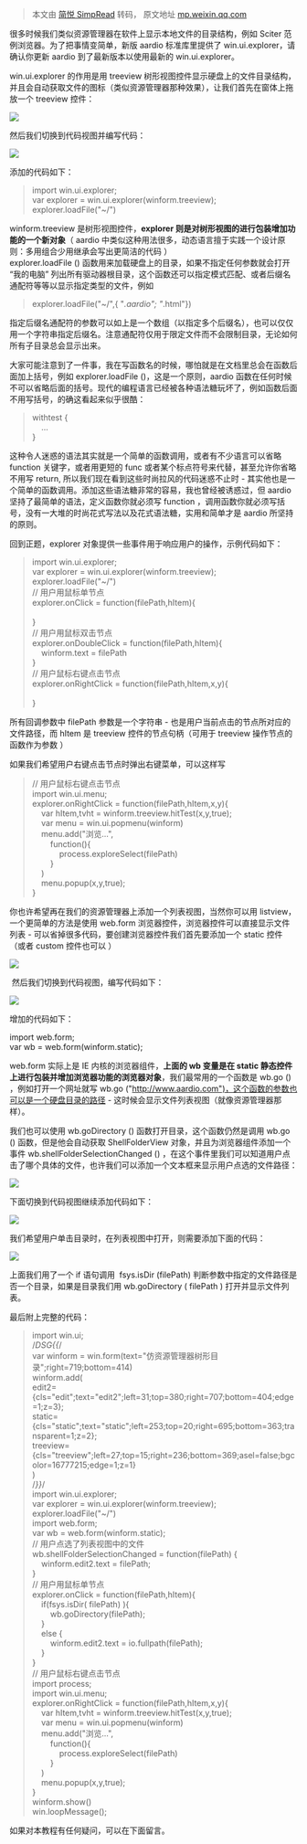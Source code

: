 > 本文由 [简悦 SimpRead](http://ksria.com/simpread/) 转码， 原文地址 [mp.weixin.qq.com](https://mp.weixin.qq.com/s?__biz=MzA3Njc1MDU0OQ==&mid=2650930999&idx=1&sn=1b8354469f3b488b016f215ae21e37a0&chksm=84a9d48db3de5d9bdbb6f6b934615a26d470606efb36a217b280e1a4312620004b69f28fe7f6&cur_album_id=2209804829378543621&scene=189#wechat_redirect)

很多时候我们类似资源管理器在软件上显示本地文件的目录结构，例如 Sciter 范例浏览器。为了把事情变简单，新版 aardio 标准库里提供了 win.ui.explorer，请确认你更新 aardio 到了最新版本以使用最新的 win.ui.explorer。

win.ui.explorer 的作用是用 treeview 树形视图控件显示硬盘上的文件目录结构，并且会自动获取文件的图标（类似资源管理器那种效果），让我们首先在窗体上拖放一个 treeview 控件：  

![](https://mmbiz.qpic.cn/mmbiz_gif/8Bia8Vd22gBPIibhDMc4uvpOWUNWcBbnUbaqibiaQCU777vZkeLFuIlQCcLRrlJQ9nuCAZMOFvfuMjTINNe6HjgAXw/640?wx_fmt=gif)

  
然后我们切换到代码视图并编写代码：

![](https://mmbiz.qpic.cn/mmbiz_gif/8Bia8Vd22gBPIibhDMc4uvpOWUNWcBbnUbfWFNj05FqTfibuIcmZsFHhMmkTEPjmEIibc7wIDKIzbKesic1eC7clciaA/640?wx_fmt=gif)

添加的代码如下：  

> import win.ui.explorer;  
> var explorer = win.ui.explorer(winform.treeview);  
> explorer.loadFile("~/")

winform.treeview 是树形视图控件，**explorer 则是对树形视图的进行包装增加功能的一个新对象**（ aardio 中类似这种用法很多，动态语言擅于实践一个设计原则：多用组合少用继承会写出更简洁的代码 ）  
explorer.loadFile () 函数用来加载硬盘上的目录，如果不指定任何参数就会打开 “我的电脑” 列出所有驱动器根目录，这个函数还可以指定模式匹配、或者后缀名通配符等等以显示指定类型的文件，例如 

> explorer.loadFile("~/",{ "*.aardio"; "*.html"})

指定后缀名通配符的参数可以如上是一个数组（以指定多个后缀名），也可以仅仅用一个字符串指定后缀名。注意通配符仅用于限定文件而不会限制目录，无论如何所有子目录总会显示出来。

大家可能注意到了一件事，我在写函数名的时候，哪怕就是在文档里总会在函数后面加上括号，例如 explorer.loadFile ()，这是一个原则，aardio 函数在任何时候不可以省略后面的括号。现代的编程语言已经被各种语法糖玩坏了，例如函数后面不用写括号，的确这看起来似乎很酷：

> withtest {  
>     ...  
> }

这种令人迷惑的语法其实就是一个简单的函数调用，或者有不少语言可以省略 function 关键字，或者用更短的 func 或者某个标点符号来代替，甚至允许你省略不用写 return, 所以我们现在看到这些时尚拉风的代码迷惑不止时 - 其实他也是一个简单的函数调用。添加这些语法糖非常的容易，我也曾经被诱惑过，但 aardio 坚持了最简单的语法，定义函数你就必须写 function ，调用函数你就必须写括号，没有一大堆的时尚花式写法以及花式语法糖，实用和简单才是 aardio 所坚持的原则。

回到正题，explorer 对象提供一些事件用于响应用户的操作，示例代码如下：

> import win.ui.explorer;  
> var explorer = win.ui.explorer(winform.treeview);  
> explorer.loadFile("~/")  
> // 用户用鼠标单节点  
> explorer.onClick = function(filePath,hItem){  
>       
> }  
> // 用户用鼠标双击节点  
> explorer.onDoubleClick = function(filePath,hItem){  
>     winform.text = filePath  
> }  
> // 用户鼠标右键点击节点  
> explorer.onRightClick = function(filePath,hItem,x,y){  
>           
> }

所有回调参数中 filePath 参数是一个字符串 - 也是用户当前点击的节点所对应的文件路径，而 hItem 是 treeview 控件的节点句柄（可用于 treeview 操作节点的函数作为参数 ）

如果我们希望用户右键点击节点时弹出右键菜单，可以这样写

> // 用户鼠标右键点击节点  
> import win.ui.menu;  
> explorer.onRightClick = function(filePath,hItem,x,y){  
>     var hItem,tvht = winform.treeview.hitTest(x,y,true);  
>     var menu = win.ui.popmenu(winform)  
>     menu.add("浏览...",  
>         function(){  
>             process.exploreSelect(filePath)  
>         }  
>     )  
>     menu.popup(x,y,true);     
> }

你也许希望再在我们的资源管理器上添加一个列表视图，当然你可以用 listview，一个更简单的方法是使用 web.form 浏览器控件，浏览器控件可以直接显示文件列表 - 可以省掉很多代码，要创建浏览器控件我们首先要添加一个 static 控件（或者 custom 控件也可以 ）

![](https://mmbiz.qpic.cn/mmbiz_gif/8Bia8Vd22gBPIibhDMc4uvpOWUNWcBbnUb2987cO1x7CicKYhhslekpAAKia3yqPyyVHsC8picVbUOwWia7icSbfL5oUg/640?wx_fmt=gif)

 然后我们切换到代码视图，编写代码如下：

![](https://mmbiz.qpic.cn/mmbiz_gif/8Bia8Vd22gBPIibhDMc4uvpOWUNWcBbnUblXO2icfd41pvelDkjy5niaSN9zg5kgLE5I572NRHvvT6VM9Yz3yTCtrg/640?wx_fmt=gif)

增加的代码如下：

import web.form;  
var wb = web.form(winform.static);  

web.form 实际上是 IE 内核的浏览器组件，**上面的 wb 变量是在 static 静态控件上进行包装并增加浏览器功能的浏览器对象**，我们最常用的一个函数是 wb.go () ，例如打开一个网址就写 wb.go ("http://www.aardio.com")，这个函数的参数也可以是一个硬盘目录的路径 - 这时候会显示文件列表视图（就像资源管理器那样）。  

我们也可以使用 wb.goDirectory () 函数打开目录，这个函数仍然是调用 wb.go () 函数，但是他会自动获取 ShellFolderView 对象，并且为浏览器组件添加一个事件 wb.shellFolderSelectionChanged () ，在这个事件里我们可以知道用户点击了哪个具体的文件，也许我们可以添加一个文本框来显示用户点选的文件路径：  

![](https://mmbiz.qpic.cn/mmbiz_gif/8Bia8Vd22gBPIibhDMc4uvpOWUNWcBbnUbhVH7z5teWZYPfGsRkSdfngkHzwbyFzFfian0m5YIVuibRygB7qY6vuaA/640?wx_fmt=gif)

下面切换到代码视图继续添加代码如下：

![](https://mmbiz.qpic.cn/mmbiz_gif/8Bia8Vd22gBPIibhDMc4uvpOWUNWcBbnUbvcPaJ4lmgPoew3Eb3F8yvZsNsibsvWq1786sATJMyjaeWh92NibILVuA/640?wx_fmt=gif)

我们希望用户单击目录时，在列表视图中打开，则需要添加下面的代码：

![](https://mmbiz.qpic.cn/mmbiz_gif/8Bia8Vd22gBPIibhDMc4uvpOWUNWcBbnUb5TwhSjj651ZDGlIZ8V6CtOpm6Dr85nehD8RZn5FmrMiaTEmNZ9A3T9Q/640?wx_fmt=gif)

上面我们用了一个 if 语句调用  fsys.isDir (filePath) 判断参数中指定的文件路径是否一个目录，如果是目录我们用 wb.goDirectory ( filePath ) 打开并显示文件列表。   

最后附上完整的代码：

> import win.ui;  
> /*DSG{{*/  
> var winform = win.form(text="仿资源管理器树形目录";right=719;bottom=414)  
> winform.add(  
> edit2={cls="edit";text="edit2";left=31;top=380;right=707;bottom=404;edge=1;z=3};  
> static={cls="static";text="static";left=253;top=20;right=695;bottom=363;transparent=1;z=2};  
> treeview={cls="treeview";left=27;top=15;right=236;bottom=369;asel=false;bgcolor=16777215;edge=1;z=1}  
> )  
> /*}}*/  
> import win.ui.explorer;  
> var explorer = win.ui.explorer(winform.treeview);  
> explorer.loadFile("~/")  
> import web.form;  
> var wb = web.form(winform.static);  
> // 用户点选了列表视图中的文件  
> wb.shellFolderSelectionChanged = function(filePath) {   
>     winform.edit2.text = filePath;  
> }  
> // 用户用鼠标单节点  
> explorer.onClick = function(filePath,hItem){  
>     if(fsys.isDir( filePath) ){  
>         wb.goDirectory(filePath);  
>     }  
>     else {  
>         winform.edit2.text = io.fullpath(filePath);   
>     }  
> }  
> // 用户鼠标右键点击节点  
> import process;  
> import win.ui.menu;  
> explorer.onRightClick = function(filePath,hItem,x,y){  
>     var hItem,tvht = winform.treeview.hitTest(x,y,true);  
>     var menu = win.ui.popmenu(winform)  
>     menu.add("浏览...",  
>         function(){  
>             process.exploreSelect(filePath)  
>         }  
>     )  
>     menu.popup(x,y,true);     
> }  
> winform.show()   
> win.loopMessage();  

如果对本教程有任何疑问，可以在下面留言。